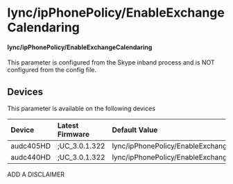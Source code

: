 ﻿---
description: lync/ipPhonePolicy/EnableExchangeCalendaring
search:
    keywords: ['lync','ipPhonePolicy','EnableExchangeCalendaring']
---

# lync/ipPhonePolicy/EnableExchangeCalendaring

#### lync/ipPhonePolicy/EnableExchangeCalendaring

This parameter is configured from the Skype inband process and is NOT configured from the config file.



## Devices
This parameter is available on the following devices

| Device | Latest Firmware | Default Value |
|:---|:---|:---|
| audc405HD | ;UC_3.0.1.322 | lync/ipPhonePolicy/EnableExchangeCalendaring=0 
| audc440HD | ;UC_3.0.1.322 | lync/ipPhonePolicy/EnableExchangeCalendaring=0 

ADD A DISCLAIMER

